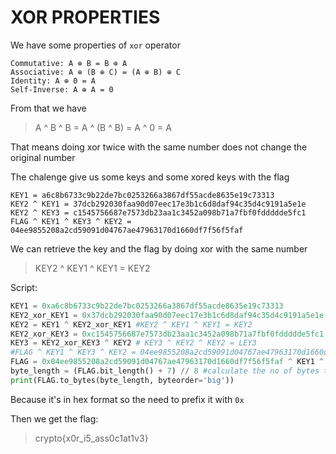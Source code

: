 # XOR PROPERTIES
We have some properties of `xor` operator
```
Commutative: A ⊕ B = B ⊕ A
Associative: A ⊕ (B ⊕ C) = (A ⊕ B) ⊕ C
Identity: A ⊕ 0 = A
Self-Inverse: A ⊕ A = 0
```

From that we have
> A ^ B ^ B = A ^ (B ^ B) = A ^ 0 = A

That means doing xor twice with the same number does not change the original number

The chalenge give us some keys and some xored keys with the flag

```
KEY1 = a6c8b6733c9b22de7bc0253266a3867df55acde8635e19c73313
KEY2 ^ KEY1 = 37dcb292030faa90d07eec17e3b1c6d8daf94c35d4c9191a5e1e
KEY2 ^ KEY3 = c1545756687e7573db23aa1c3452a098b71a7fbf0fddddde5fc1
FLAG ^ KEY1 ^ KEY3 ^ KEY2 = 04ee9855208a2cd59091d04767ae47963170d1660df7f56f5faf
```

We can retrieve the key and the flag by doing xor with the same number

>KEY2 ^ KEY1 ^ KEY1 = KEY2

Script:

```py
KEY1 = 0xa6c8b6733c9b22de7bc0253266a3867df55acde8635e19c73313
KEY2_xor_KEY1 = 0x37dcb292030faa90d07eec17e3b1c6d8daf94c35d4c9191a5e1e
KEY2 = KEY1 ^ KEY2_xor_KEY1 #KEY2 ^ KEY1 ^ KEY1 = KEY2
KEY2_xor_KEY3 = 0xc1545756687e7573db23aa1c3452a098b71a7fbf0fddddde5fc1
KEY3 = KEY2_xor_KEY3 ^ KEY2 # KEY3 ^ KEY2 ^ KEY2 = LEY3
#FLAG ^ KEY1 ^ KEY3 ^ KEY2 = 04ee9855208a2cd59091d04767ae47963170d1660df7f56f5faf
FLAG = 0x04ee9855208a2cd59091d04767ae47963170d1660df7f56f5faf ^ KEY1 ^ KEY2_xor_KEY3
byte_length = (FLAG.bit_length() + 7) // 8 #calculate the no of bytes the FLAG takes
print(FLAG.to_bytes(byte_length, byteorder='big'))
```

Because it's in hex format so the need to prefix it with `0x`

Then we get the flag:
>crypto{x0r_i5_ass0c1at1v3}

